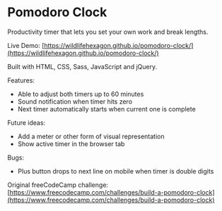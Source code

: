 # Pomodoro Clock
Productivity timer that lets you set your own work and break lengths.

Live Demo: [https://wildlifehexagon.github.io/pomodoro-clock/](https://wildlifehexagon.github.io/pomodoro-clock/)

Built with HTML, CSS, Sass, JavaScript and jQuery.

Features:
* Able to adjust both timers up to 60 minutes
* Sound notification when timer hits zero
* Next timer automatically starts when current one is complete

Future ideas:
* Add a meter or other form of visual representation
* Show active timer in the browser tab

Bugs:
* Plus button drops to next line on mobile when timer is double digits

Original freeCodeCamp challenge: [https://www.freecodecamp.com/challenges/build-a-pomodoro-clock](https://www.freecodecamp.com/challenges/build-a-pomodoro-clock)
